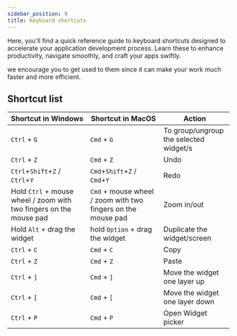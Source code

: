 ```yaml
---
sidebar_position: 9 
title: Keyboard shortcuts 
---
```


Here, you'll find a quick reference guide to keyboard shortcuts designed to accelerate your application development process. Learn these to enhance productivity, navigate smoothly, and craft your apps swiftly.

we encourage you to get used to them since it can make your work much faster and more efficient. 

## Shortcut list

| Shortcut in Windows | Shortcut in MacOS | Action |
| --- | --- | --- |
| `Ctrl` + `G` | `Cmd` + `G` | To group/ungroup the selected widget/s |
| `Ctrl` + `Z` | `Cmd` + `Z` | Undo |
| `Ctrl`+`Shift`+`Z` / `Ctrl`+`Y` | `Cmd`+`Shift`+`Z` / `Cmd`+`Y` | Redo |
| Hold `Ctrl` + mouse wheel / zoom with two fingers on the mouse pad | `Cmd` + mouse wheel / zoom with two fingers on the mouse pad | Zoom in/out |
| Hold `Alt` + drag the widget | hold `Option` + drag the widget | Duplicate the widget/screen |
| `Ctrl` + `C` | `Cmd` + `C` | Copy |
| `Ctrl` + `Z` | `Cmd` + `Z` | Paste 
| `Ctrl` + `]` | `Cmd` + `]`| Move the widget one layer up 
| `Ctrl` + `[` | `Cmd` + `[` | Move the widget one layer down |
| `Ctrl` + `P` | `Cmd` + `P` | Open Widget picker |